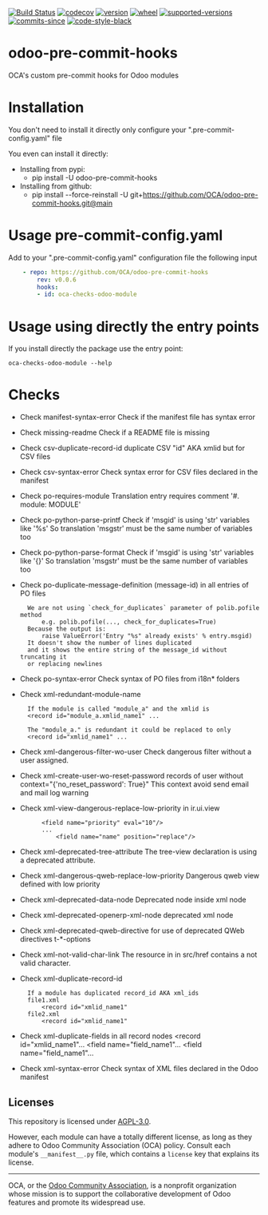 [//]: # (start-badges)

[![Build Status](https://github.com/OCA/odoo-pre-commit-hooks/actions/workflows/test.yml/badge.svg?branch=main)](https://github.com/OCA/odoo-pre-commit-hooks/actions/workflows/test.yml?query=branch%3Amain)
[![codecov](https://codecov.io/gh/OCA/odoo-pre-commit-hooks/branch/main/graph/badge.svg)](https://codecov.io/gh/OCA/odoo-pre-commit-hooks)
[![version](https://img.shields.io/pypi/v/oca-odoo-pre-commit-hooks.svg)](https://pypi.org/project/oca-odoo-pre-commit-hooks)
[![wheel](https://img.shields.io/pypi/wheel/oca-odoo-pre-commit-hooks.svg)](https://pypi.org/project/oca-odoo-pre-commit-hooks)
[![supported-versions](https://img.shields.io/pypi/pyversions/oca-odoo-pre-commit-hooks.svg)](https://pypi.org/project/oca-odoo-pre-commit-hooks)
[![commits-since](https://img.shields.io/github/commits-since/OCA/odoo-pre-commit-hooks/v0.0.6.svg)](https://github.com/OCA/odoo-pre-commit-hooks/compare/v0.0.6...main)
[![code-style-black](https://img.shields.io/badge/code%20style-black-000000.svg)](https://github.com/psf/black)

[//]: # (end-badges)

# odoo-pre-commit-hooks

OCA's custom pre-commit hooks for Odoo modules


# Installation

You don't need to install it directly only configure your ".pre-commit-config.yaml" file

You even can install it directly:
 - Installing from pypi:
   - pip install -U odoo-pre-commit-hooks
 - Installing from github:
   - pip install --force-reinstall -U git+https://github.com/OCA/odoo-pre-commit-hooks.git@main


# Usage pre-commit-config.yaml

Add to your ".pre-commit-config.yaml" configuration file the following input


```yaml
    - repo: https://github.com/OCA/odoo-pre-commit-hooks
        rev: v0.0.6
        hooks:
        - id: oca-checks-odoo-module
```

# Usage using directly the entry points

If you install directly the package use the entry point:

    oca-checks-odoo-module --help


[//]: # (start-checks)
# Checks

* Check manifest-syntax-error
        Check if the manifest file has syntax error

* Check missing-readme
        Check if a README file is missing

* Check csv-duplicate-record-id
        duplicate CSV "id" AKA xmlid but for CSV files

* Check csv-syntax-error
        Check syntax error for CSV files declared in the manifest

* Check po-requires-module
        Translation entry requires comment '#. module: MODULE'

* Check po-python-parse-printf
        Check if 'msgid' is using 'str' variables like '%s'
        So translation 'msgstr' must be the same number of variables too

* Check po-python-parse-format
        Check if 'msgid' is using 'str' variables like '{}'
        So translation 'msgstr' must be the same number of variables too

* Check po-duplicate-message-definition (message-id)
        in all entries of PO files

        We are not using `check_for_duplicates` parameter of polib.pofile method
            e.g. polib.pofile(..., check_for_duplicates=True)
        Because the output is:
            raise ValueError('Entry "%s" already exists' % entry.msgid)
        It doesn't show the number of lines duplicated
        and it shows the entire string of the message_id without truncating it
        or replacing newlines

* Check po-syntax-error
        Check syntax of PO files from i18n* folders

* Check xml-redundant-module-name

        If the module is called "module_a" and the xmlid is
        <record id="module_a.xmlid_name1" ...

        The "module_a." is redundant it could be replaced to only
        <record id="xmlid_name1" ...

* Check xml-dangerous-filter-wo-user
        Check dangerous filter without a user assigned.

* Check xml-create-user-wo-reset-password
        records of user without context="{'no_reset_password': True}"
        This context avoid send email and mail log warning

* Check xml-view-dangerous-replace-low-priority in ir.ui.view

            <field name="priority" eval="10"/>
            ...
                <field name="name" position="replace"/>

* Check xml-deprecated-tree-attribute
          The tree-view declaration is using a deprecated attribute.

* Check xml-dangerous-qweb-replace-low-priority
        Dangerous qweb view defined with low priority

* Check xml-deprecated-data-node
        Deprecated <data> node inside <odoo> xml node

* Check xml-deprecated-openerp-xml-node
        deprecated <openerp> xml node

* Check xml-deprecated-qweb-directive
        for use of deprecated QWeb directives t-*-options

* Check xml-not-valid-char-link
        The resource in in src/href contains a not valid character.

* Check xml-duplicate-record-id

        If a module has duplicated record_id AKA xml_ids
        file1.xml
            <record id="xmlid_name1"
        file2.xml
            <record id="xmlid_name1"

* Check xml-duplicate-fields in all record nodes
            <record id="xmlid_name1"...
                <field name="field_name1"...
                <field name="field_name1"...

* Check xml-syntax-error
        Check syntax of XML files declared in the Odoo manifest

[//]: # (end-checks)


## Licenses

This repository is licensed under [AGPL-3.0](LICENSE).

However, each module can have a totally different license, as long as they adhere to Odoo Community Association (OCA)
policy. Consult each module's `__manifest__.py` file, which contains a `license` key
that explains its license.

----
OCA, or the [Odoo Community Association](http://odoo-community.org/), is a nonprofit
organization whose mission is to support the collaborative development of Odoo features
and promote its widespread use.
